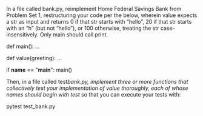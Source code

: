 In a file called bank.py, reimplement Home Federal Savings Bank from Problem Set 1, restructuring your code per the below, wherein value expects a str as input and returns 0 if that str starts with “hello”, 20 if that str starts with an “h” (but not “hello”), or 100 otherwise, treating the str case-insensitively. Only main should call print.

def main():
...

def value(greeting):
...

if **name** == "**main**":
main()

Then, in a file called test*bank.py, implement three or more functions that collectively test your implementation of value thoroughly, each of whose names should begin with test* so that you can execute your tests with:

pytest test_bank.py
